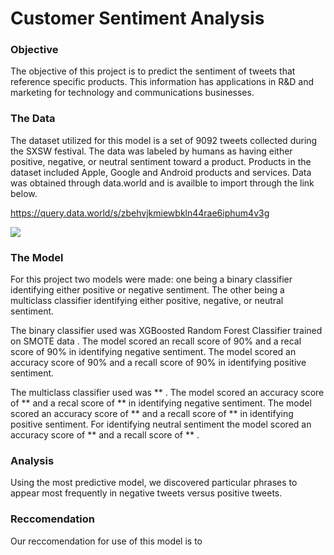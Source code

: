 # Customer Sentiment Analysis

### Objective
The objective of this project is to predict the sentiment of tweets that reference specific products. This information has applications in R&D and marketing for technology and communications businesses.

### The Data
The dataset utilized for this model is a set of 9092 tweets collected during the SXSW festival. The data was labeled by humans as having either positive, negative, or neutral sentiment toward a product. Products in the dataset included Apple, Google and Android products and services. Data was obtained through data.world and is availble to import through the link below. 

https://query.data.world/s/zbehvjkmiewbkln44rae6iphum4v3g

![](figures/SentimentbyBrand/Product.png)

### The Model
For this project two models were made: one being a binary classifier identifying either positive or negative sentiment. The other being a multiclass classifier identifying either positive, negative, or neutral sentiment.

The binary classifier used was XGBoosted Random Forest Classifier trained on SMOTE data . The model scored an recall score of 90% and a recal score of 90% in identifying negative sentiment. The model scored an accuracy score of 90% and a recall score of 90% in identifying positive sentiment. 



The multiclass classifier used was ** . The model scored an accuracy score of ** and a recal score of ** in identifying negative sentiment. The model scored an accuracy score of ** and a recall score of ** in identifying positive sentiment. For identifying neutral sentiment the model scored an accuracy score of ** and a recall score of ** . 

### Analysis
Using the most predictive model, we discovered particular phrases to appear most frequently in negative tweets versus positive tweets. 

### Reccomendation
Our reccomendation for use of this model is to 
